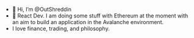 - 👋 Hi, I’m @OutShreddin
- 👀 React Dev. I am doing some stuff with Ethereum at the moment with an aim to build an application in the Avalanche environment.
- I love finance, trading, and philosophy. 

